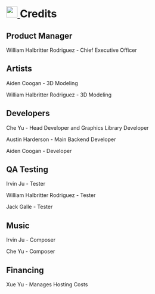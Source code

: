 # [ <img src='./images/back.svg' width='30' height='30'/> ](https://github.com/What-ever-this-is/Splatshooter) Credits

## Product Manager

William Halbritter Rodriguez - Chief Executive Officer

## Artists

Aiden Coogan - 3D Modeling

William Halbritter Rodriguez - 3D Modeling

## Developers

Che Yu - Head Developer and Graphics Library Developer

Austin Harderson - Main Backend Developer

Aiden Coogan - Developer

## QA Testing

Irvin Ju - Tester

William Halbritter Rodriguez - Tester

Jack Galle - Tester

## Music

Irvin Ju - Composer

Che Yu - Composer

## Financing

Xue Yu - Manages Hosting Costs
